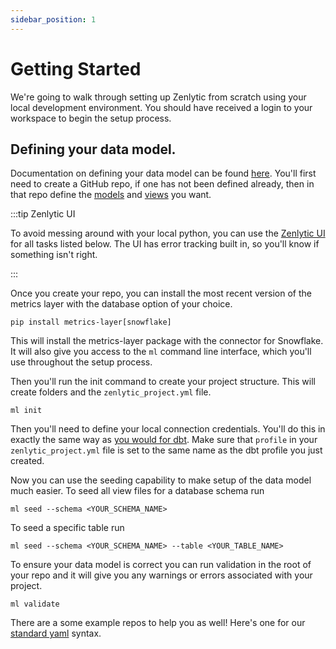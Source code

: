 ```yaml
---
sidebar_position: 1
---
```


# Getting Started

We're going to walk through setting up Zenlytic from scratch using your local development environment. You should have received a login to your workspace to begin the setup process.


## Defining your data model.

Documentation on defining your data model can be found [here](./5_data_modeling/1_data_modeling.md). You'll first need to create a GitHub repo, if one has not been defined already, then in that repo define the [models](./5_data_modeling/2_model.md) and [views](./5_data_modeling/5_view.md) you want. 


:::tip Zenlytic UI

To avoid messing around with your local python, you can use the [Zenlytic UI](https://app.zenlytic.com/data-model-editor) for all tasks listed below. The UI has error tracking built in, so you'll know if something isn't right.

:::


Once you create your repo, you can install the most recent version of the metrics layer with the database option of your choice.
```
pip install metrics-layer[snowflake]
``` 

This will install the metrics-layer package with the connector for Snowflake. It will also give you access to the `ml` command line interface, which you'll use throughout the setup process.

Then you'll run the init command to create your project structure. This will create folders and the `zenlytic_project.yml` file. 
```
ml init
```

Then you'll need to define your local connection credentials. You'll do this in exactly the same way as [you would for dbt](https://docs.getdbt.com/dbt-cli/configure-your-profile). Make sure that `profile` in your `zenlytic_project.yml` file is set to the same name as the dbt profile you just created.


Now you can use the seeding capability to make setup of the data model much easier. To seed all view files for a database schema run
```
ml seed --schema <YOUR_SCHEMA_NAME>
``` 
To seed a specific table run 
```
ml seed --schema <YOUR_SCHEMA_NAME> --table <YOUR_TABLE_NAME>
```

To ensure your data model is correct you can run validation in the root of your repo and it will give you any warnings or errors associated with your project.
```
ml validate
```

There are a some example repos to help you as well! Here's one for our [standard yaml](https://github.com/Zenlytic/demo-data-model) syntax.
